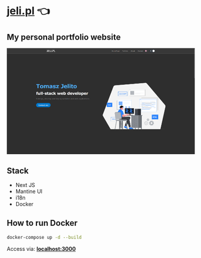 # [jeli.pl](https://www.jeli.pl) :point_left:

## My personal portfolio website

![Prewiev](https://github.com/jeli-t/jeli.pl/blob/master/preview.png)

## Stack
 - Next JS
 - Mantine UI
 - i18n
 - Docker


## How to run Docker
```bash
docker-compose up -d --build
```
Access via: **[localhost:3000](http://localhost:3000/)**